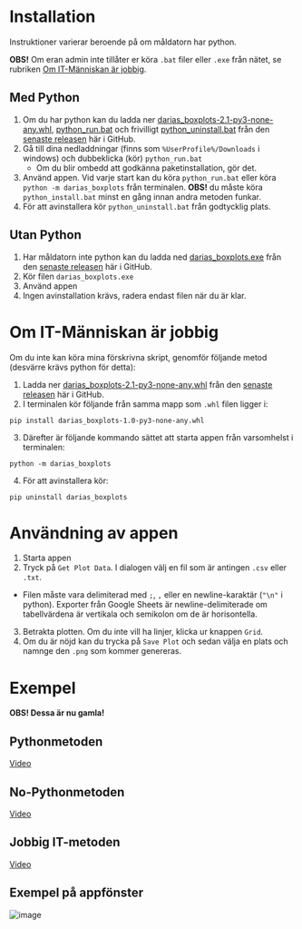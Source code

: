 # Installation
Instruktioner varierar beroende på om måldatorn har python.

**OBS!** Om eran admin inte tillåter er köra `.bat` filer eller `.exe` från nätet, se rubriken [Om IT-Människan är jobbig](#om-it-människan-är-jobbig).
## Med Python
1. Om du har python kan du ladda ner [darias_boxplots-2.1-py3-none-any.whl](https://github.com/marcell-ziegler/darias_boxplots/releases/download/v2.2/darias_boxplots-2.2-py3-none-any.whl), [python_run.bat](https://github.com/marcell-ziegler/darias_boxplots/releases/download/v2.2/python_run.bat) och frivilligt [python_uninstall.bat](https://github.com/marcell-ziegler/darias_boxplots/releases/download/v2.2/python_uninstall.bat) från den [senaste releasen](https://github.com/marcell-ziegler/darias_boxplots/releases/tag/v2.2) här i GitHub.
2. Gå till dina nedladdningar (finns som `%UserProfile%/Downloads` i windows) och dubbeklicka (kör) `python_run.bat`
    - Om du blir ombedd att godkänna paketinstallation, gör det.
3. Använd appen. Vid varje start kan du köra `python_run.bat` eller köra `python -m darias_boxplots` från terminalen. **OBS!** du måste köra `python_install.bat` minst en gång innan andra metoden funkar.
4. För att avinstallera kör `python_uninstall.bat` från godtycklig plats.

## Utan Python
1. Har måldatorn inte python kan du ladda ned [darias_boxplots.exe](https://github.com/marcell-ziegler/darias_boxplots/releases/download/v2.2/darias_boxplots.exe) från den [senaste releasen](https://github.com/marcell-ziegler/darias_boxplots/releases/tag/v2.2) här i GitHub.
2. Kör filen `darias_boxplots.exe`
3. Använd appen
4. Ingen avinstallation krävs, radera endast filen när du är klar.

# Om IT-Människan är jobbig
Om du inte kan köra mina förskrivna skript, genomför följande metod (desvärre krävs python för detta):
1. Ladda ner [darias_boxplots-2.1-py3-none-any.whl](https://github.com/marcell-ziegler/darias_boxplots/releases/download/v2.2/darias_boxplots-2.2-py3-none-any.whl) från den [senaste releasen](https://github.com/marcell-ziegler/darias_boxplots/releases/tag/v2.2) här i GitHub.
2. I terminalen kör följande från samma mapp som `.whl` filen ligger i:
```shell
pip install darias_boxplots-1.0-py3-none-any.whl
```
3. Därefter är följande kommando sättet att starta appen från varsomhelst i terminalen:
```shell
python -m darias_boxplots
```
4. För att avinstallera kör:
```shell
pip uninstall darias_boxplots
```

# Användning av appen
1. Starta appen
2. Tryck på `Get Plot Data`. I dialogen välj en fil som är antingen `.csv` eller `.txt`.
  - Filen måste vara delimiterad med `;`, `,` eller en newline-karaktär (`"\n"` i python). Exporter från Google Sheets är newline-delimiterade om tabellvärdena är vertikala och semikolon om de är horisontella.
3. Betrakta plotten. Om du inte vill ha linjer, klicka ur knappen `Grid`.
4. Om du är nöjd kan du trycka på `Save Plot` och sedan välja en plats och namnge den `.png` som kommer genereras.

# Exempel
**OBS! Dessa är nu gamla!**
## Pythonmetoden
[Video](https://1drv.ms/v/s!Ahf4h_NoO2C-h_wvu_qVneF_USwIKQ?e=w2xC9a)

## No-Pythonmetoden
[Video](https://1drv.ms/v/s!Ahf4h_NoO2C-h_wuM-IiM4yVMuFamQ?e=RczGsE)

## Jobbig IT-metoden
[Video](https://1drv.ms/v/s!Ahf4h_NoO2C-h_wtxgccl6VaiYa1dQ?e=I1Nst4)

## Exempel på appfönster
![image](https://github.com/marcell-ziegler/darias_boxplots/assets/82723301/0a76c7cb-9fd0-47ec-a5f1-34f93bf42e4b)
